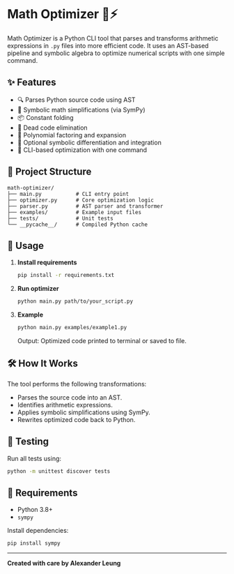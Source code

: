 # Math Optimizer 🧮⚡  
Math Optimizer is a Python CLI tool that parses and transforms arithmetic expressions in `.py` files into more efficient code. It uses an AST-based pipeline and symbolic algebra to optimize numerical scripts with one simple command.

## ✨ Features  
- 🔍 Parses Python source code using AST  
- 🧠 Symbolic math simplifications (via SymPy)  
- 📦 Constant folding  
- 🧹 Dead code elimination  
- 🔄 Polynomial factoring and expansion  
- 🔧 Optional symbolic differentiation and integration  
- 🚀 CLI-based optimization with one command

## 📁 Project Structure  
```
math-optimizer/  
├── main.py           # CLI entry point  
├── optimizer.py      # Core optimization logic  
├── parser.py         # AST parser and transformer  
├── examples/         # Example input files  
├── tests/            # Unit tests  
└── __pycache__/      # Compiled Python cache  
```

## 🚀 Usage  
1. **Install requirements**  
   ```bash  
   pip install -r requirements.txt  
   ```  

2. **Run optimizer**  
   ```bash  
   python main.py path/to/your_script.py  
   ```  

3. **Example**  
   ```bash  
   python main.py examples/example1.py  
   ```  
   Output: Optimized code printed to terminal or saved to file.

## 🛠 How It Works  
The tool performs the following transformations:  
- Parses the source code into an AST.  
- Identifies arithmetic expressions.  
- Applies symbolic simplifications using SymPy.  
- Rewrites optimized code back to Python.

## 🧪 Testing  
Run all tests using:  
```bash  
python -m unittest discover tests  
```

## 📌 Requirements  
- Python 3.8+  
- `sympy`  

Install dependencies:  
```bash  
pip install sympy  
```

---  

**Created with care by Alexander Leung**
